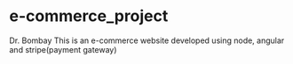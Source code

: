 # e-commerce_project
Dr. Bombay
This is an e-commerce website developed using node, angular and stripe(payment gateway)

